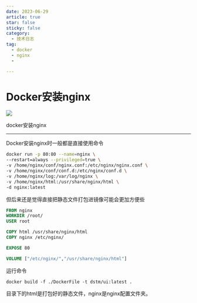 ```yaml
---
date: 2023-06-29
article: true
star: false
sticky: false
category:
  - 技术日志
tag:
  - docker
  - nginx
  -

---
```


# Docker安装nginx

![](https://w.wallhaven.cc/full/zy/wallhaven-zyxvqy.jpg)

docker安装nginx
<!-- more -->
---
Docker安装nginx时一般都是直接使用命令

```sh
docker run -p 80:80 --name=nginx \
--restart=always --privileged=true \
-v /home/nginx/conf/nginx.conf:/etc/nginx/nginx.conf \
-v /home/nginx/conf/conf.d:/etc/nginx/conf.d \
-v /home/nginx/log:/var/log/nginx \
-v /home/nginx/html:/usr/share/nginx/html \
-d nginx:latest
```

但后来还是觉得直接把静态文件打包进镜像可能会更加方便些

```dockerfile
FROM nginx
WORKDIR /root/
USER root

COPY html /usr/share/nginx/html
COPY nginx /etc/nginx/

EXPOSE 80

VOLUME ["/etc/nginx/","/usr/share/nginx/html"]
```

运行命令

```
docker build -f ./DockerFile -t dstm/ui:latest .
```

目录下的html是打包好的静态文件，nginx是nginx配置文件夹。

